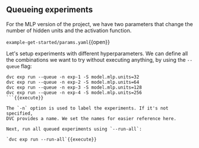 ## Queueing experiments

For the MLP version of the project, we have two parameters that change the
number of hidden units and the activation function. 

`example-get-started/params.yaml`{{open}}

Let's setup experiments with different hyperparameters. We can define all the
combinations we want to try without executing anything, by using the `--queue`
flag:

```
dvc exp run --queue -n exp-1 -S model.mlp.units=32
dvc exp run --queue -n exp-2 -S model.mlp.units=64
dvc exp run --queue -n exp-3 -S model.mlp.units=128
dvc exp run --queue -n exp-4 -S model.mlp.units=256
```{{execute}}

The `-n` option is used to label the experiments. If it's not specified,
DVC provides a name. We set the names for easier reference here. 

Next, run all queued experiments using `--run-all`:

`dvc exp run --run-all`{{execute}}

